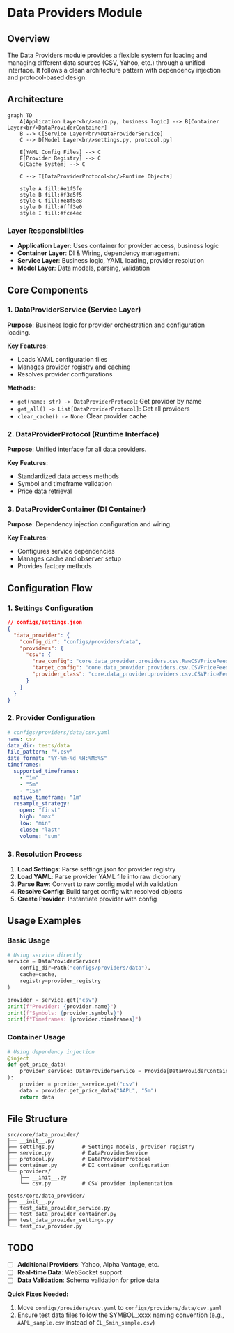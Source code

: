 # Data Providers Module

## Overview

The Data Providers module provides a flexible system for loading and managing different data sources (CSV, Yahoo, etc.) through a unified interface. It follows a clean architecture pattern with dependency injection and protocol-based design.

## Architecture

```mermaid
graph TD
    A[Application Layer<br/>main.py, business logic] --> B[Container Layer<br/>DataProviderContainer]
    B --> C[Service Layer<br/>DataProviderService]
    C --> D[Model Layer<br/>settings.py, protocol.py]
    
    E[YAML Config Files] --> C
    F[Provider Registry] --> C
    G[Cache System] --> C
    
    C --> I[DataProviderProtocol<br/>Runtime Objects]
    
    style A fill:#e1f5fe
    style B fill:#f3e5f5
    style C fill:#e8f5e8
    style D fill:#fff3e0
    style I fill:#fce4ec
```

### Layer Responsibilities

- **Application Layer**: Uses container for provider access, business logic
- **Container Layer**: DI & Wiring, dependency management
- **Service Layer**: Business logic, YAML loading, provider resolution
- **Model Layer**: Data models, parsing, validation

## Core Components

### 1. DataProviderService (Service Layer)

**Purpose**: Business logic for provider orchestration and configuration loading.

**Key Features**:
- Loads YAML configuration files
- Manages provider registry and caching
- Resolves provider configurations

**Methods**:
- `get(name: str) -> DataProviderProtocol`: Get provider by name
- `get_all() -> List[DataProviderProtocol]`: Get all providers
- `clear_cache() -> None`: Clear provider cache

### 2. DataProviderProtocol (Runtime Interface)

**Purpose**: Unified interface for all data providers.

**Key Features**:
- Standardized data access methods
- Symbol and timeframe validation
- Price data retrieval

### 3. DataProviderContainer (DI Container)

**Purpose**: Dependency injection configuration and wiring.

**Key Features**:
- Configures service dependencies
- Manages cache and observer setup
- Provides factory methods

## Configuration Flow

### 1. Settings Configuration

```json
// configs/settings.json
{
  "data_provider": {
    "config_dir": "configs/providers/data",
    "providers": {
      "csv": {
        "raw_config": "core.data_provider.providers.csv.RawCSVPriceFeedConfig",
        "target_config": "core.data_provider.providers.csv.CSVPriceFeedConfig",
        "provider_class": "core.data_provider.providers.csv.CSVPriceFeedProvider"
      }
    }
  }
}
```

### 2. Provider Configuration

```yaml
# configs/providers/data/csv.yaml
name: csv
data_dir: tests/data
file_pattern: "*.csv"
date_format: "%Y-%m-%d %H:%M:%S"
timeframes:
  supported_timeframes:
    - "1m"
    - "5m"
    - "15m"
  native_timeframe: "1m"
  resample_strategy:
    open: "first"
    high: "max"
    low: "min"
    close: "last"
    volume: "sum"
```

### 3. Resolution Process

1. **Load Settings**: Parse settings.json for provider registry
2. **Load YAML**: Parse provider YAML file into raw dictionary
3. **Parse Raw**: Convert to raw config model with validation
4. **Resolve Config**: Build target config with resolved objects
5. **Create Provider**: Instantiate provider with config

## Usage Examples

### Basic Usage

```python
# Using service directly
service = DataProviderService(
    config_dir=Path("configs/providers/data"),
    cache=cache,
    registry=provider_registry
)

provider = service.get("csv")
print(f"Provider: {provider.name}")
print(f"Symbols: {provider.symbols}")
print(f"Timeframes: {provider.timeframes}")
```

### Container Usage

```python
# Using dependency injection
@inject
def get_price_data(
    provider_service: DataProviderService = Provide[DataProviderContainer.service]
):
    provider = provider_service.get("csv")
    data = provider.get_price_data("AAPL", "5m")
    return data
```

## File Structure

```
src/core/data_provider/
├── __init__.py
├── settings.py         # Settings models, provider registry
├── service.py          # DataProviderService
├── protocol.py         # DataProviderProtocol
├── container.py        # DI container configuration
└── providers/
    ├── __init__.py
    └── csv.py          # CSV provider implementation

tests/core/data_provider/
├── __init__.py
├── test_data_provider_service.py
├── test_data_provider_container.py
├── test_data_provider_settings.py
└── test_csv_provider.py
```

## TODO

- [ ] **Additional Providers**: Yahoo, Alpha Vantage, etc.
- [ ] **Real-time Data**: WebSocket support
- [ ] **Data Validation**: Schema validation for price data

**Quick Fixes Needed:**
1. Move `configs/providers/csv.yaml` to `configs/providers/data/csv.yaml`
2. Ensure test data files follow the SYMBOL_xxxx naming convention (e.g., `AAPL_sample.csv` instead of `CL_5min_sample.csv`)
